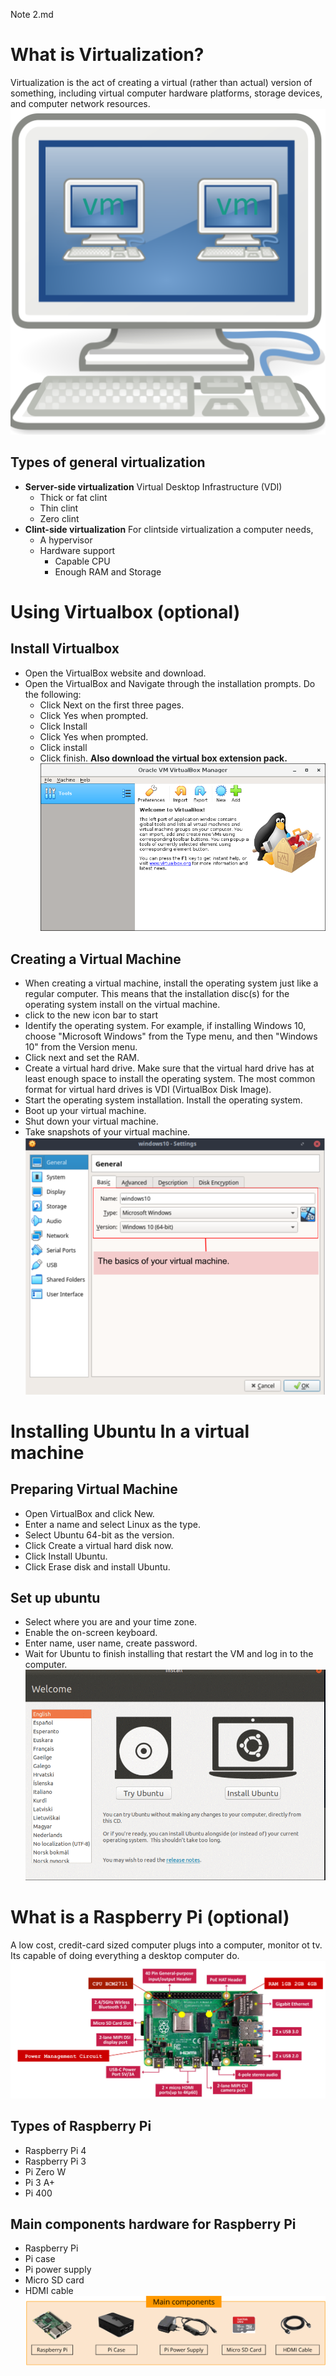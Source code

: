 Note 2.md
# What is Virtualization?
Virtualization is the act of creating a virtual (rather than actual) version of something, including virtual computer hardware platforms, storage devices, and computer network resources.
![Virtualization](Img1.PNG)

## Types of general virtualization
* **Server-side virtualization**
  Virtual Desktop Infrastructure (VDI)
     * Thick or fat clint
     * Thin clint
     * Zero  clint
* **Clint-side virtualization**
  For clintside virtualization a computer needs,
     * A hypervisor
     * Hardware support
        * Capable CPU
        * Enough RAM and Storage
# Using Virtualbox (optional)
## Install Virtualbox
* Open the VirtualBox website and download. 
* Open the VirtualBox and Navigate through the installation prompts. Do the following:
     * Click Next on the first three pages.
     * Click Yes when prompted.
     *  Click Install
     * Click Yes when prompted.
     * Click install
     * Click finish.
**Also download the virtual box extension pack.**
![VirtualBox](Img2.png)

## Creating a Virtual Machine
* When creating a virtual machine, install the operating system just like a regular computer. This means that the installation disc(s) for the operating system install on the virtual machine.  
* click to the new icon bar to start
* Identify the operating system. For example, if installing Windows 10, choose "Microsoft Windows" from the Type menu, and then "Windows 10" from the Version menu.
* Click next and set the RAM.
* Create a virtual hard drive. Make sure that the virtual hard drive has at least enough space to install the operating system. The most common format for virtual hard drives is VDI (VirtualBox Disk Image).
* Start the operating system installation. Install the operating system. 
* Boot up your virtual machine.
* Shut down your virtual machine.
* Take snapshots of your virtual machine.
![VM](Img3.PNG)

# Installing Ubuntu In a virtual machine
## Preparing Virtual Machine
* Open VirtualBox and click New.
* Enter a name and select Linux as the type.
* Select Ubuntu 64-bit as the version.
* Click Create a virtual hard disk now.
* Click Install Ubuntu.
* Click Erase disk and install Ubuntu.
## Set up ubuntu
* Select where you are and your time zone.
* Enable the on-screen keyboard.
* Enter name, user name, create password.
* Wait for Ubuntu to finish installing that restart the VM and log in to the computer. 
![Ubuntu Install](Img4.PNG)

# What is a Raspberry Pi (optional)
A low cost, credit-card sized computer plugs into a computer, monitor ot tv. Its capable of doing everything a desktop computer do. 
![Raspberry Pi](Img5.PNG)
## Types of Raspberry Pi
* Raspberry Pi 4
* Raspberry Pi 3
* Pi Zero W
* Pi 3 A+
* Pi 400
## Main components hardware for Raspberry Pi
* Raspberry Pi
* Pi case
* Pi power supply
* Micro SD card
* HDMI cable
![Raspberry Pi](Img6.PNG)
